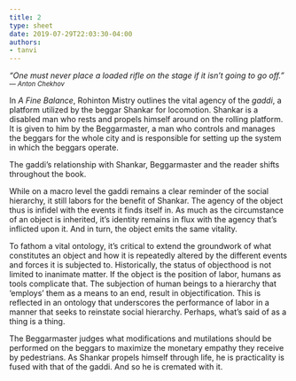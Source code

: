 ```yaml
---
title: 2
type: sheet
date: 2019-07-29T22:03:30-04:00
authors:
- tanvi
---
```

<div class="sheet__item">
 <em> “One must never place a loaded rifle on the stage if it isn’t going to go off.” <small> — Anton Chekhov </small> </em>
</div>
<div class="sheet__response">



<p>In <em>A Fine Balance</em>, Rohinton Mistry outlines the vital agency of the <em>gaddi</em>, a platform utilized by the beggar Shankar for locomotion. Shankar is a disabled man who rests and propels himself around on the rolling platform. It is given to him by the Beggarmaster, a man who controls and manages the beggars for the whole city and is responsible for setting up the system in which the beggars operate. </p>

<p> The gaddi’s relationship with Shankar, Beggarmaster and the reader shifts throughout the book. </p>

<p> While on a macro level the gaddi remains a clear reminder of the social hierarchy, it still labors for the benefit of Shankar. The agency of the object thus is infidel with the events it finds itself in. As much as the circumstance of an object is inherited, it’s identity remains in flux with the agency that’s inflicted upon it. And in turn, the object emits the same vitality. </p>

<p> To fathom a vital ontology, it’s critical to extend the groundwork of what constitutes an object and how it is repeatedly altered by the different events and forces it is subjected to. Historically, the status of objecthood is not limited to inanimate matter. If the object is the position of labor, humans as tools complicate that. The subjection of human beings to a hierarchy that ‘employs’ them as a means to an end, result in objectification. This is reflected in an ontology that underscores the performance of labor in a manner that seeks to reinstate social hierarchy.
 Perhaps, what’s said of as a thing is a thing. </p>

<p> The Beggarmaster judges what modifications and mutilations should be performed on the beggars to maximize the monetary empathy they receive by pedestrians. As Shankar propels himself through life, he is practicality is fused with that of the gaddi. And so he is cremated with it. </p>

</div>
